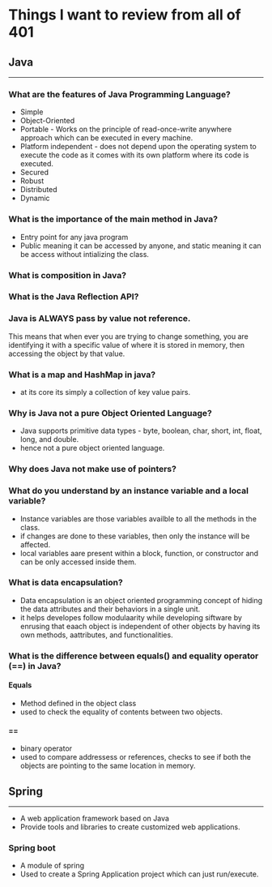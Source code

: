 
# Things I want to review from all of 401

## Java

---

### What are the features of Java Programming Language?

- Simple
- Object-Oriented
- Portable - Works on the principle of read-once-write anywhere approach which can be executed in every machine.
- Platform independent - does not depend upon the operating system to execute the code as it comes with its own platform where its code is executed.
- Secured
- Robust
- Distributed
- Dynamic

### What is the importance of the main method in Java?

- Entry point for any java program
- Public meaning it can be accessed by anyone, and static meaning it can be access without intializing the class.


### What is composition in Java?

### What is the Java Reflection API?


### Java is ALWAYS pass by value not reference.

This means that when ever you are trying to change something, you are identifying it with a specific value of where it is stored in memory, then accessing the object by that value.

### What is a map and HashMap in java?

- at its core its simply a collection of key value pairs.

### Why is Java not a pure Object Oriented Language?

- Java supports primitive data types - byte, boolean, char, short, int, float, long, and double.
- hence not a pure object oriented language.

### Why does Java not make use of pointers?

### What do you understand by an instance variable and a local variable?

- Instance variables are those variables availble to all the methods in the class.
- if changes are done to these variables, then only the instance will be affected. 
- local variables aare present within a block, function, or constructor and can be only accessed inside them.


### What is data encapsulation?

- Data encapsulation is an object oriented programming concept of hiding the data attributes and their behaviors in a single unit.
- it helps developes follow modulaarity while developing siftware by enrusing that eaach object is independent of other objects by having its own methods, aattributes, and functionalities.

### What is the difference between equals() and equality operator (==) in Java?

#### Equals 
- Method defined in the object class
- used to check the equality of contents between two objects.

#### ==
- binary operator
- used to compare addressess or references, checks to see if both the objects are pointing to the same location in memory. 



## Spring

---

- A web application framework based on Java
- Provide tools and libraries to create customized web applications.


### Spring boot

- A module of spring
- Used to create a Spring Application project which can just run/execute. 
